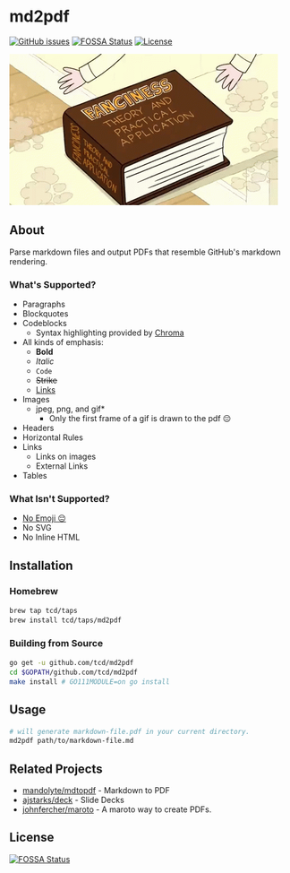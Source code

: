 # md2pdf

<!-- [![Golang Documentation](https://godoc.org/github.com/tcd/md2pdf?status.svg)](https://godoc.org/github.com/tcd/md2pdf) -->
[![GitHub issues](https://img.shields.io/github/issues/tcd/md2pdf.svg)](https://github.com/tcd/md2pdf/issues)
[![FOSSA Status](https://app.fossa.io/api/projects/git%2Bgithub.com%2Ftcd%2Fmd2pdf.svg?type=shield)](https://app.fossa.io/projects/git%2Bgithub.com%2Ftcd%2Fmd2pdf?ref=badge_shield)
[![License](https://img.shields.io/github/license/tcd/md2pdf.svg)](https://github.com/tcd/md2pdf/blob/master/LICENSE)


![fancy-gif](https://raw.githubusercontent.com/dunstontc/assets/master/gifs/fanciness.gif)

## About

Parse markdown files and output PDFs that resemble GitHub's markdown rendering.

### What's Supported?

- Paragraphs
- Blockquotes
- Codeblocks
    - Syntax highlighting provided by [Chroma](https://github.com/alecthomas/chroma)
- All kinds of emphasis:
    - **Bold**
    - *Italic*
    - `Code`
    - ~~Strike~~
    - [Links](https://github.com/tcd/md2pdf)
- Images
    - jpeg, png, and gif\*
      - Only the first frame of a gif is drawn to the pdf :pensive:
- Headers
- Horizontal Rules
- Links
    - Links on images
    - External Links
- Tables

### What Isn't Supported?

- [No Emoji 😔](https://github.com/jung-kurt/gofpdf/issues/255)
- No SVG 
- No Inline HTML

## Installation

### Homebrew

```sh
brew tap tcd/taps
brew install tcd/taps/md2pdf
```

### Building from Source

```bash
go get -u github.com/tcd/md2pdf
cd $GOPATH/github.com/tcd/md2pdf
make install # GO111MODULE=on go install
```

## Usage

```sh
# will generate markdown-file.pdf in your current directory.
md2pdf path/to/markdown-file.md
```

## Related Projects

- [mandolyte/mdtopdf](https://github.com/mandolyte/mdtopdf) - Markdown to PDF 
- [ajstarks/deck](https://github.com/ajstarks/deck) - Slide Decks
- [johnfercher/maroto](https://github.com/johnfercher/maroto) - A maroto way to create PDFs.

## License

[![FOSSA Status](https://app.fossa.io/api/projects/git%2Bgithub.com%2Ftcd%2Fmd2pdf.svg?type=large)](https://app.fossa.io/projects/git%2Bgithub.com%2Ftcd%2Fmd2pdf?ref=badge_large)
